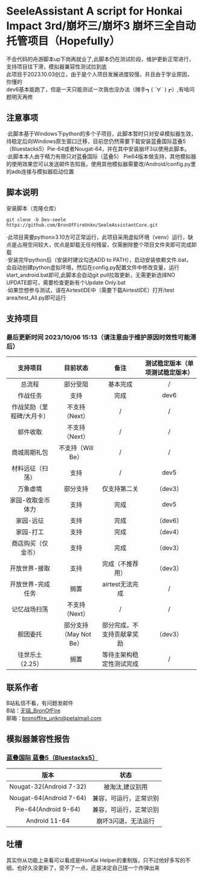 # SeeleAssistant A script for Honkai Impact 3rd/崩坏三/崩坏3 崩坏三全自动托管项目（Hopefully）
不会代码的舟游脚本up下岗再就业了,此脚本仍在测试阶段，维护更新正常进行，支持项目往下滑，模拟器兼容性测试拉到底  
此项目于2023.10.03创立，由于是个人项目发展进度较慢，并且由于学业原因，你懂的  
dev6基本能跑了，但是一天只能测试一次我也没办法（摊手┓( ´∀` )┏）,有啥问题明天再修  
## 注意事项  
·此脚本基于Windows下python的多个子项目，此脚本暂时只对安卓模拟器生效，待稳定后向Windows原生窗口迁移，目前您仍然需要下载安装蓝叠国际蓝叠5（Bluestacks5）Pie-64或者Nougat-64，并在其中安装崩坏3以使用此脚本。  
·此脚本本人由于精力有限只对蓝叠国际（蓝叠5） Pie64版本做支持，其他模拟器的使用效果您可以发送邮件告知我，使用其他模拟器需要改/Android/config.py里的adb连接与模拟器启动位置  
## 脚本说明
安装脚本（克隆仓库）
```
git clone -b Dev-seele https://github.com/BronOfFireUnkn/SeeleAssistantCore.git
```
·此项目需要python≥3.10方可正常运行，此项目采用虚拟环境（venv）运行，缺点是占用空间较大，优点是卸载无任何残留，仅需删除整个项目文件夹即可完成卸载    
·安装完毕python后（安装时建议勾选ADD to PATH），启动安装依赖文件.bat，会自动创建python虚拟环境，然后在config.py配置文件中修改变量，运行start_android.bat即可,此脚本会自动git pull拉取更新，无需更新选择NO UPDATE即可，需要检查更新有个Update Only.bat  
·如果您想参与测试，请在AirtestIDE中（需要下载AirtestIDE）打开/test area/test_All.py即可运行
## 支持项目
### 最后更新时间 2023/10/06 15:13（请注意由于维护原因时效性可能滞后）
|支持项目|目前状态|备注|测试稳定版本（单项测试稳定版本）|
|:----:|:----:|:----:|:----:|
|总流程|部分受阻|基本完成|/|
|作战任务|支持|完成|dev6|
|作战奖励（里程碑/大月卡）|不支持（Next）|/|/|
|邮件收取|不支持（Next）|/|/|
|商城周期礼包|不支持（Will Be）|/|/|
|材料远征（扫荡）|支持|/|dev5|
|万象虚境|部分支持|仅支持第二关|（dev3）|
|家园-收取金币体力|支持|完成|dev5|
|家园-远征|支持|完成|（dev6）|
|家园-打工|支持|完成|（dev4）|
|商店购买（仅金币）|支持|完成|（dev3）|
|开放世界-接取|支持|完成（不推荐用）|（dev3）|
|开放世界-完成任务|搁置|airtest无法完成|/|
|记忆战场扫荡|不支持（Next）|/|/|
|舰团委托|部分支持（May Not Be）|部分完成，不支持贡献拿奖励|（dev3）|
|往世乐土（2.25）|搁置|等待主架构稳定性测试完成|/| 
## 联系作者
B站私信不看，有问题发邮件  
B站：[无铭_BronOfFire](https://space.bilibili.com/36254944)  
邮箱：bronoffire_unkn@petalmail.com  
## 模拟器兼容性报告
### [蓝叠国际 蓝叠5（Bluestacks5）](https://www.bluestacks.com/download.html)
|版本|状态|  
|:----:|:----:|
|Nougat-32(Android 7-32)|被淘汰,建议别用|  
|Nougat-64(Android 7-64)|兼容，可运行，正常识别|  
|Pie-64(Android 9-64)|兼容，可运行，正常识别|  
|Android 11-64|崩坏3闪退，无法运行|  
## 吐槽
其实你从功能上来看可以看成是HonKai Helper的重制版，只不过他好多写的不细，也好久没更新了，受不了一点，还是决定自己搓一个炸弹出来
